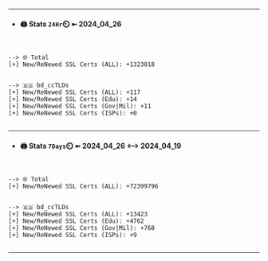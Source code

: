 

---
- #### 🖨️ **Stats** `24Hr`⏲️ ➼ 2024_04_26
```console


--> 🌐 Total
[+] New/ReNewed SSL Certs (ALL): +1323018


--> 🇧🇩 bd_ccTLDs
[+] New/ReNewed SSL Certs (ALL): +117
[+] New/ReNewed SSL Certs (Edu): +14
[+] New/ReNewed SSL Certs (Gov|Mil): +11
[+] New/ReNewed SSL Certs (ISPs): +0


```

---
- #### 🖨️ **Stats** `7Days`⏲️ ➼ 2024_04_26 <--> 2024_04_19
```console


--> 🌐 Total
[+] New/ReNewed SSL Certs (ALL): +72399796


--> 🇧🇩 bd_ccTLDs
[+] New/ReNewed SSL Certs (ALL): +13423
[+] New/ReNewed SSL Certs (Edu): +4762
[+] New/ReNewed SSL Certs (Gov|Mil): +768
[+] New/ReNewed SSL Certs (ISPs): +9


```

---

